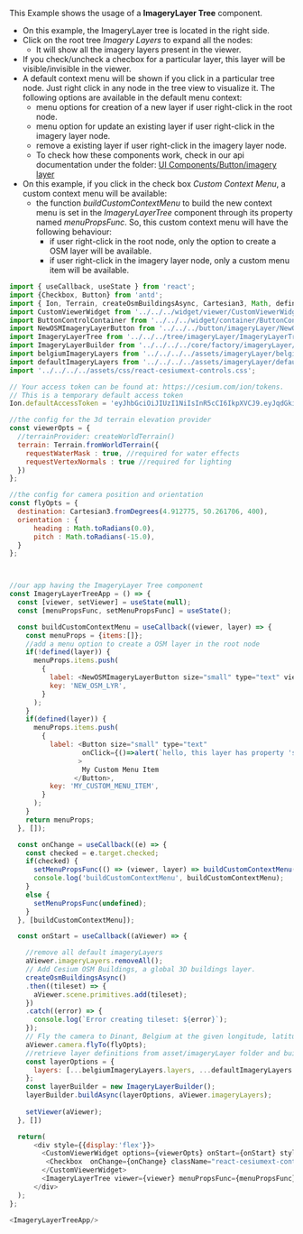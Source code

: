 This Example shows the usage of a __ImageryLayer Tree__ component.
- On this example, the ImageryLayer tree is located in the right side.
- Click on the root tree *Imagery Layers* to expand all the nodes:
  - It will show all the imagery layers present in the viewer.
- If you check/uncheck a checbox for a particular layer, this layer will be visible/invisible in the viewer.
- A default context menu will be shown if you click in a particular tree node. 
  Just right click in any node in the tree view to visualize it.
  The following options are available in the default menu context:
  - menu options for creation of a new layer if user right-click in the root node.
  - menu option for update an existing layer if user right-click in the imagery layer node.
  - remove a existing layer if user right-click in the imagery layer node. 
  - To check how these components work, check in our api documentation
    under the folder: [UI Components/Button/imagery layer](#/UI%20Components/button/imagery%20layer)
- On this example, if you click in the check box *Custom Context Menu*, a custom context menu will be available:
  - the function *buildCustomContextMenu* to build the new context menu is set in the *ImageryLayerTree*
    component through its property named *menuPropsFunc*. So, this custom context menu will have the following behaviour:
      - if user right-click in the root node, only the option to create a OSM layer will be available.
      - if user right-click in the imagery layer node, only a custom menu item will be available.
```js
import { useCallback, useState } from 'react';
import {Checkbox, Button} from 'antd';
import { Ion, Terrain, createOsmBuildingsAsync, Cartesian3, Math, defined } from "cesium";
import CustomViewerWidget from '../../../widget/viewer/CustomViewerWidget/CustomViewerWidget';
import ButtonControlContainer from '../../../widget/container/ButtonControlContainer/ButtonControlContainer';
import NewOSMImageryLayerButton from '../../../button/imageryLayer/NewOSMImageryLayerButton/NewOSMImageryLayerButton';
import ImageryLayerTree from '../../../tree/imageryLayer/ImageryLayerTree/ImageryLayerTree';
import ImageryLayerBuilder from '../../../../core/factory/imageryLayer/ImageryLayerBuilder';
import belgiumImageryLayers from '../../../../assets/imageryLayer/belgiumImageryLayers.json';
import defaultImageryLayers from '../../../../assets/imageryLayer/defaultImageryLayers.json';
import '../../../../assets/css/react-cesiumext-controls.css';

// Your access token can be found at: https://cesium.com/ion/tokens.
// This is a temporary default access token
Ion.defaultAccessToken = 'eyJhbGciOiJIUzI1NiIsInR5cCI6IkpXVCJ9.eyJqdGkiOiI1OGZjNDZkNC1iOTdlLTRhYWMtODBjYy1mNWIzOGEwYjUxNjAiLCJpZCI6MTAzODcsInNjb3BlcyI6WyJhc3IiLCJnYyJdLCJpYXQiOjE1NTYyODk0MDl9.f13hGNgcrSFUzcocb5CpHD3Im9xzT0c7IDAPcpwGidc';

//the config for the 3d terrain elevation provider
const viewerOpts = {
  //terrainProvider: createWorldTerrain()
  terrain: Terrain.fromWorldTerrain({
    requestWaterMask : true, //required for water effects
    requestVertexNormals : true //required for lighting
  })
};

//the config for camera position and orientation
const flyOpts = {
  destination: Cartesian3.fromDegrees(4.912775, 50.261706, 400),
  orientation : {
      heading : Math.toRadians(0.0),
      pitch : Math.toRadians(-15.0),
  }
};



//our app having the ImageryLayer Tree component
const ImageryLayerTreeApp = () => {
  const [viewer, setViewer] = useState(null);
  const [menuPropsFunc, setMenuPropsFunc] = useState();

  const buildCustomContextMenu = useCallback((viewer, layer) => {
    const menuProps = {items:[]};
    //add a menu option to create a OSM layer in the root node
    if(!defined(layer)) {
      menuProps.items.push(
        {
          label: <NewOSMImageryLayerButton size="small" type="text" viewer={viewer}>New OSM Layer</NewOSMImageryLayerButton>,
          key: 'NEW_OSM_LYR',
        }
      );
    }
    if(defined(layer)) {
      menuProps.items.push(
        {
          label: <Button size="small" type="text" 
                  onClick={()=>alert(`hello, this layer has property 'show' as ${layer.show}`)}
                 > 
                  My Custom Menu Item
                </Button>,
          key: 'MY_CUSTOM_MENU_ITEM',
        }
      );
    }
    return menuProps;
  }, []);

  const onChange = useCallback((e) => {
    const checked = e.target.checked;
    if(checked) {
      setMenuPropsFunc(() => (viewer, layer) => buildCustomContextMenu(viewer, layer));
      console.log('buildCustomContextMenu', buildCustomContextMenu);
    }
    else {
      setMenuPropsFunc(undefined);
    }
  }, [buildCustomContextMenu]);

  const onStart = useCallback((aViewer) => {

    //remove all default imageryLayers
    aViewer.imageryLayers.removeAll();
    // Add Cesium OSM Buildings, a global 3D buildings layer.
    createOsmBuildingsAsync()
    .then((tileset) => {
      aViewer.scene.primitives.add(tileset);
    })
    .catch((error) => {
      console.log(`Error creating tileset: ${error}`);
    });
    // Fly the camera to Dinant, Belgium at the given longitude, latitude, and height.
    aViewer.camera.flyTo(flyOpts);
    //retrieve layer definitions from asset/imageryLayer folder and build layers
    const layerOptions = {
      layers: [...belgiumImageryLayers.layers, ...defaultImageryLayers.layers]
    };
    const layerBuilder = new ImageryLayerBuilder();
    layerBuilder.buildAsync(layerOptions, aViewer.imageryLayers);
    
    setViewer(aViewer);
  }, [])

  return(
      <div style={{display:'flex'}}>
        <CustomViewerWidget options={viewerOpts} onStart={onStart} style={{width:'80%'}}>
         <Checkbox  onChange={onChange} className="react-cesiumext-control" style={{top:4, left:4}}>Custom Context Menu</Checkbox>
        </CustomViewerWidget>
        <ImageryLayerTree viewer={viewer} menuPropsFunc={menuPropsFunc}/>
      </div>
  );
};

<ImageryLayerTreeApp/>
```